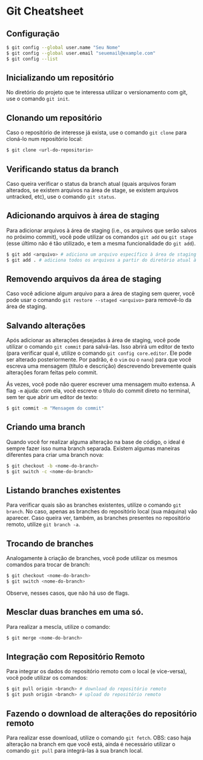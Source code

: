 # Git Cheatsheet

## Configuração
```sh
$ git config --global user.name "Seu Nome"
$ git config --global user.email "seuemail@example.com"
$ git config --list
```

## Inicializando um repositório

No diretório do projeto que te interessa utilizar o versionamento com git, use o comando `git init`.

## Clonando um repositório

Caso o repositório de interesse já exista, use o comando `git clone` para cloná-lo num repositório local:

```sh
$ git clone <url-do-repositorio>
```

## Verificando status da branch

Caso queira verificar o status da branch atual (quais arquivos foram alterados, se existem arquivos na área de stage, se existem arquivos untracked, etc), use o comando `git status`.

## Adicionando arquivos à área de staging

Para adicionar arquivos à área de staging (i.e., os arquivos que serão salvos no próximo commit), você pode utilizar os comandos `git add` ou `git stage` (esse último não é tão utilizado, e tem a mesma funcionalidade do `git add`).

```sh
$ git add <arquivo> # adiciona um arquivo específico à área de staging
$ git add . # adiciona todos os arquivos a partir do diretório atual à área de staging.
```

## Removendo arquivos da área de staging

Caso você adicione algum arquivo para a área de staging sem querer, você pode usar o comando `git restore --staged <arquivo>` para removê-lo da área de staging.


## Salvando alterações

Após adicionar as alterações desejadas à área de staging, você pode utilizar o comando `git commit` para salvá-las. Isso abrirá um editor de texto (para verificar qual é, utilize o comando `git config core.editor`. Ele pode ser alterado posteriormente. Por padrão, é o `vim` ou o `nano`) para que você escreva uma mensagem (título e descrição) descrevendo brevemente quais alterações foram feitas pelo commit.

Ás vezes, você pode não querer escrever uma mensagem muito extensa. A flag `-m` ajuda: com ela, você escreve o título do commit direto no terminal, sem ter que abrir um editor de texto: 

```sh
$ git commit -m "Mensagem do commit"
```

## Criando uma branch

Quando você for realizar alguma alteração na base de código, o ideal é sempre fazer isso numa branch separada. Existem algumas maneiras diferentes para criar uma branch nova:

```sh
$ git checkout -b <nome-do-branch>
$ git switch -c <nome-do-branch>
```

## Listando branches existentes

Para verificar quais são as branches existentes, utilize o comando `git branch`. No caso, apenas as branches do repositório local (sua máquina) vão aparecer. Caso queira ver, também, as branches presentes no repositório remoto, utilize `git branch -a`.

## Trocando de branches

Analogamente à criação de branches, você pode utilizar os mesmos comandos para trocar de branch:

```sh
$ git checkout <nome-do-branch> 
$ git switch <nome-do-branch>
```

Observe, nesses casos, que não há uso de flags.

## Mesclar duas branches em uma só.

Para realizar a mescla, utilize o comando:

```sh
$ git merge <nome-do-branch>
```

## Integração com Repositório Remoto

Para integrar os dados do repositório remoto com o local (e vice-versa), você pode utilizar os comandos:

```sh
$ git pull origin <branch> # download do repositório remoto
$ git push origin <branch> # upload do repositório remoto
```

## Fazendo o download de alterações do repositório remoto

Para realizar esse download, utilize o comando `git fetch`. 
OBS: caso haja alteração na branch em que você está, ainda é necessário utilizar o comando `git pull` para integrá-las à sua branch local.

